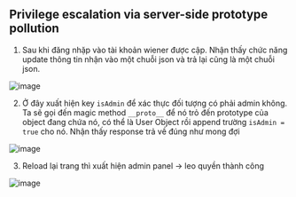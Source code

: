 ## Privilege escalation via server-side prototype pollution

1. Sau khi đăng nhặp vào tài khoản wiener được cập. Nhận thấy chức năng update thông tin nhận vào một chuỗi json và trả lại cũng là một chuỗi json. 

![image](https://user-images.githubusercontent.com/80744099/231103891-90f15b68-dcc0-48b7-ab1b-ff1ab70847be.png)

2. Ở đây xuất hiện key `isAdmin` để xác thực đối tượng có phải admin không. Ta sẽ gọi đến magic method `__proto__` để nó trỏ đến prototype của object đang chứa nó, có thể là User Object rồi append trường `isAdmin = true` cho nó. Nhận thấy response trả về đúng như mong đợi

![image](https://user-images.githubusercontent.com/80744099/231104806-a8cc53f5-1d27-48b9-899e-cb7d8eaaced4.png)

3. Reload lại trang thì xuất hiện admin panel -> leo quyền thành công

![image](https://user-images.githubusercontent.com/80744099/231105014-12f808c1-a8f0-4bec-a845-34295a672a12.png)
